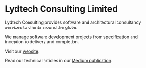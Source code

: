 # Lydtech Consulting Limited

Lydtech Consulting provides software and architectural consultancy services to clients around the globe.

We manage software development projects from specification and inception to delivery and completion.

Visit our [website](https://www.lydtechconsulting.com/).

Read our technical articles in our [Medium publication](https://medium.com/lydtech-consulting).
